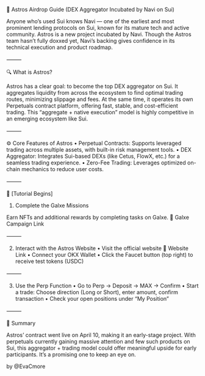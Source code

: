 🚀 Astros Airdrop Guide (DEX Aggregator Incubated by Navi on Sui)

Anyone who’s used Sui knows Navi — one of the earliest and most prominent lending protocols on Sui, known for its mature tech and active community. Astros is a new project incubated by Navi. Though the Astros team hasn’t fully doxxed yet, Navi’s backing gives confidence in its technical execution and product roadmap.

⸻

🔍 What is Astros?

Astros has a clear goal: to become the top DEX aggregator on Sui.
It aggregates liquidity from across the ecosystem to find optimal trading routes, minimizing slippage and fees. At the same time, it operates its own Perpetuals contract platform, offering fast, stable, and cost-efficient trading.
This “aggregate + native execution” model is highly competitive in an emerging ecosystem like Sui.

⸻

⚙️ Core Features of Astros
	•	Perpetual Contracts: Supports leveraged trading across multiple assets, with built-in risk management tools.
	•	DEX Aggregator: Integrates Sui-based DEXs (like Cetus, FlowX, etc.) for a seamless trading experience.
	•	Zero-Fee Trading: Leverages optimized on-chain mechanics to reduce user costs.

⸻

📘 [Tutorial Begins]

1. Complete the Galxe Missions

Earn NFTs and additional rewards by completing tasks on Galxe.
🔗 Galxe Campaign Link

⸻

2. Interact with the Astros Website
	•	Visit the official website
🔗 Website Link
	•	Connect your OKX Wallet
	•	Click the Faucet button (top right) to receive test tokens (USDC)

⸻

3. Use the Perp Function
	•	Go to Perp → Deposit → MAX → Confirm
	•	Start a trade:
Choose direction (Long or Short), enter amount, confirm transaction
	•	Check your open positions under “My Position”

⸻

📌 Summary

Astros’ contract went live on April 10, making it an early-stage project.
With perpetuals currently gaining massive attention and few such products on Sui, this aggregator + trading model could offer meaningful upside for early participants. It’s a promising one to keep an eye on.

by @EvaCmore
